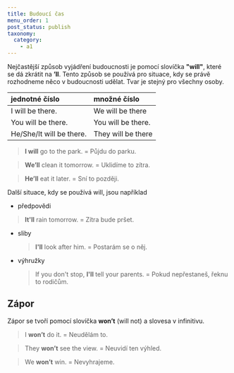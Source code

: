 ```yaml
---
title: Budoucí čas
menu_order: 1
post_status: publish
taxonomy:
  category:
    - a1
---
```


Nejčastější způsob vyjádření budoucnosti je pomocí slovíčka **"will"**, které se dá zkrátit na **’ll**. Tento způsob se používá pro situace, kdy se právě rozhodneme něco v budoucnosti udělat. Tvar je stejný pro všechny osoby.

| jednotné číslo           | množné číslo       |
| :----------------------- | :----------------- |
| I will be there.         | We will be there   |
| You will be there.       | You will be there. |
| He/She/It will be there. | They will be there |

> **I will** go to the park. = Půjdu do parku.

> **We’ll** clean it tomorrow. = Uklidíme to zítra.

> **He’ll** eat it later. = Sní to později.

Další situace, kdy se používá will, jsou například

- předpovědi

> **It'll** rain tomorrow. = Zítra bude pršet.

- sliby
  > **I'll** look after him. = Postarám se o něj.
- výhružky
  > If you don't stop, **I'll** tell your parents. = Pokud nepřestaneš, řeknu to rodičům.

## Zápor

Zápor se tvoří pomocí slovíčka **won’t** (will not) a slovesa v infinitivu.

> I **won’t** do it. = Neudělám to.

> They **won’t** see the view. = Neuvidí ten výhled.

> We **won’t** win. = Nevyhrajeme.
